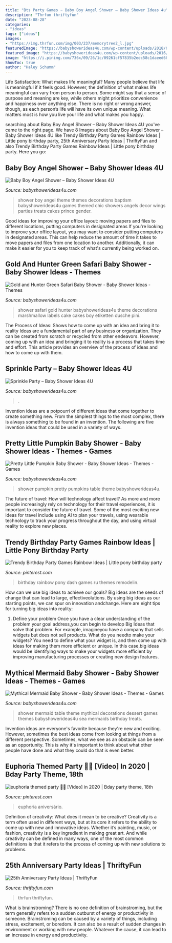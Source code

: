 ```yaml
---
title: "Bts Party Games ~ Baby Boy Angel Shower – Baby Shower Ideas 4u"
description: "Thrfun thriftyfun"
date: "2023-08-28"
categories:
- "ideas"
tags: ["ideas"]
images:
- "https://img.thrfun.com/img/003/237/memorytree2_l.jpg"
featuredImage: "https://babyshowerideas4u.com/wp-content/uploads/2018/03/Pretty-Little-Pumpkin-Baby-Shower-Dessert-Table.jpg"
featured_image: "https://babyshowerideas4u.com/wp-content/uploads/2016/09/Baby-Boy-Angel-Shower-Treats-600x800.jpg"
image: "https://i.pinimg.com/736x/09/26/1c/09261cf57835b2eec58c1daeed68ea4c.jpg"
ShowToc: true
author: "Haley Schumm"
---
```



Life Satisfaction: What makes life meaningful?
Many people believe that life is meaningful if it feels good. However, the definition of what makes life meaningful can vary from person to person. Some might say that a sense of purpose and meaning are key, while others might prioritize convenience and happiness over anything else. There is no right or wrong answer, though, as each person’s life will have its own unique meaning. What matters most is how you live your life and what makes you happy.

	

		
searching about Baby Boy Angel Shower – Baby Shower Ideas 4U you've came to the right page. We have 8 Images about Baby Boy Angel Shower – Baby Shower Ideas 4U like Trendy Birthday Party Games Rainbow Ideas | Little pony birthday party, 25th Anniversary Party Ideas | ThriftyFun and also Trendy Birthday Party Games Rainbow Ideas | Little pony birthday party. Here you go:
		
    
## Baby Boy Angel Shower – Baby Shower Ideas 4U

<img loading=lazy src="https://babyshowerideas4u.com/wp-content/uploads/2016/09/Baby-Boy-Angel-Shower-Treats-600x800.jpg" onerror="this.onerror=null;this.src='https://tse4.mm.bing.net/th?id=OIP.5BoCeAjiq2qLMtQk7wpzRAHaJ4&amp;pid=15.1';" alt="Baby Boy Angel Shower – Baby Shower Ideas 4U">

_Source: babyshowerideas4u.com_

>shower boy angel theme themes decorations baptism babyshowerideas4u games themed chic showers angels decor wings parties treats cakes prince gender. 

	

Good ideas for improving your office layout: moving papers and files to different locations, putting computers in designated areas
If you're looking to improve your office layout, you may want to consider putting computers in designated areas. This can help reduce the amount of time it takes to move papers and files from one location to another. Additionally, it can make it easier for you to keep track of what's currently being worked on.

    
## Gold And Hunter Green Safari Baby Shower - Baby Shower Ideas - Themes

<img loading=lazy src="https://babyshowerideas4u.com/wp-content/uploads/2018/05/gold-safari-baby-shower-marshmallow-labels-600x400.jpg" onerror="this.onerror=null;this.src='https://tse2.mm.bing.net/th?id=OIP.H-bu1yKTYxT2AJFQRgkBEgHaE8&amp;pid=15.1';" alt="Gold and Hunter Green Safari Baby Shower - Baby Shower Ideas - Themes">

_Source: babyshowerideas4u.com_

>shower safari gold hunter babyshowerideas4u theme decorations marshmallow labels cake cakes boy etiketten dusche pini. 

	

The Process of Ideas: Shows how to come up with an idea and bring it to reality
Ideas are a fundamental part of any business or organization. They can be created from scratch or recycled from other endeavors. However, coming up with an idea and bringing it to reality is a process that takes time and effort. This article provides an overview of the process of ideas and how to come up with them.

    
## Sprinkle Party – Baby Shower Ideas 4U

<img loading=lazy src="https://babyshowerideas4u.com/wp-content/uploads/2014/02/Baby-Sprinkle-Party.jpg" onerror="this.onerror=null;this.src='https://tse3.mm.bing.net/th?id=OIP.we23DYlOavcQUb_hQciecAHaLZ&amp;pid=15.1';" alt="Sprinkle Party – Baby Shower Ideas 4U">

_Source: babyshowerideas4u.com_

>. 

	

Invention ideas are a potpourri of different ideas that come together to create something new. From the simplest things to the most complex, there is always something to be found in an invention. The following are five invention ideas that could be used in a variety of ways.

    
## Pretty Little Pumpkin Baby Shower - Baby Shower Ideas - Themes - Games

<img loading=lazy src="https://babyshowerideas4u.com/wp-content/uploads/2018/03/Pretty-Little-Pumpkin-Baby-Shower-Dessert-Table.jpg" onerror="this.onerror=null;this.src='https://tse4.mm.bing.net/th?id=OIP.t8fOZBSxEVQdgjpzNx4_5AHaLG&amp;pid=15.1';" alt="Pretty Little Pumpkin Baby Shower - Baby Shower Ideas - Themes - Games">

_Source: babyshowerideas4u.com_

>shower pumpkin pretty pumpkins table theme babyshowerideas4u. 

	

The future of travel: How will technology affect travel?
As more and more people increasingly rely on technology for their travel experiences, it is important to consider the future of travel. Some of the most exciting new ideas for travel include using AI to plan your travels, using wearable technology to track your progress throughout the day, and using virtual reality to explore new places.

    
## Trendy Birthday Party Games Rainbow Ideas | Little Pony Birthday Party

<img loading=lazy src="https://i.pinimg.com/736x/25/08/e7/2508e7deed428381c5c90620f59703b9.jpg" onerror="this.onerror=null;this.src='https://tse2.mm.bing.net/th?id=OIP.bOZuH6bVn1IxK9RTdX_qwgAAAA&amp;pid=15.1';" alt="Trendy Birthday Party Games Rainbow Ideas | Little pony birthday party">

_Source: pinterest.com_

>birthday rainbow pony dash games ru themes remodelin. 

	

How can we use big ideas to achieve our goals?
Big ideas are the seeds of change that can lead to large, effectiveolutions. By using big ideas as our starting points, we can spur on innovation andchange. Here are eight tips for turning big ideas into reality:
1. Define your problem
Once you have a clear understanding of the problem your goal address,you can begin to develop Big Ideas that solve that problem. For example, imagineyou have a company that sells widgets but does not sell products. What do you needto make your widgets? You need to define what your widget is, and then come up with ideas for making them more efficient or unique. In this case,big ideas would be identifying ways to make your widgets more efficient by improving manufacturing processes or creating new design features.


    
## Mythical Mermaid Baby Shower - Baby Shower Ideas - Themes - Games

<img loading=lazy src="http://www.babyshowerideas4u.com/wp-content/uploads/2016/06/Mythical-Mermaid-Baby-Shower-Dessert-Table-600x806.jpg" onerror="this.onerror=null;this.src='https://tse3.mm.bing.net/th?id=OIP.Oqt6tzPdjkgE6ykNb-f7bQHaJ8&amp;pid=15.1';" alt="Mythical Mermaid Baby Shower - Baby Shower Ideas - Themes - Games">

_Source: babyshowerideas4u.com_

>shower mermaid table theme mythical decorations dessert games themes babyshowerideas4u sea mermaids birthday treats. 

	

Invention ideas are everyone's favorite because they're new and exciting. However, sometimes the best ideas come from looking at things from a different perspective. Sometimes, what we see as an obstacle can be seen as an opportunity. This is why it's important to think about what other people have done and what they could do that is even better.

    
## Euphoria Themed Party 🤩🤩 [Video] In 2020 | Bday Party Theme, 18th

<img loading=lazy src="https://i.pinimg.com/736x/09/26/1c/09261cf57835b2eec58c1daeed68ea4c.jpg" onerror="this.onerror=null;this.src='https://tse2.mm.bing.net/th?id=OIP.IeIxjGmkgDOEIRVBHDPh9AHaNK&amp;pid=15.1';" alt="euphoria themed party 🤩🤩 [Video] in 2020 | Bday party theme, 18th">

_Source: pinterest.com_

>euphoria aniversário. 

	

Definition of creativity: What does it mean to be creative?
Creativity is a term often used in different ways, but at its core it refers to the ability to come up with new and innovative ideas. Whether it’s painting, music, or fashion, creativity is a key ingredient in making great art. And while creativity can be defined in many ways, one of the most common definitions is that it refers to the process of coming up with new solutions to problems.

    
## 25th Anniversary Party Ideas | ThriftyFun

<img loading=lazy src="https://img.thrfun.com/img/003/237/memorytree2_l.jpg" onerror="this.onerror=null;this.src='https://tse2.mm.bing.net/th?id=OIP.J5vKZ4D_9nKikcJH1wBDrgHaKu&amp;pid=15.1';" alt="25th Anniversary Party Ideas | ThriftyFun">

_Source: thriftyfun.com_

>thrfun thriftyfun. 

	

What is brainstroming?
There is no one definition of brainstroming, but the term generally refers to a sudden outburst of energy or productivity in someone. Brainstroming can be caused by a variety of things, including stress, excitement, or boredom. It can also be a result of sudden changes in environment or working with new people. Whatever the cause, it can lead to an increase in energy and productivity.


